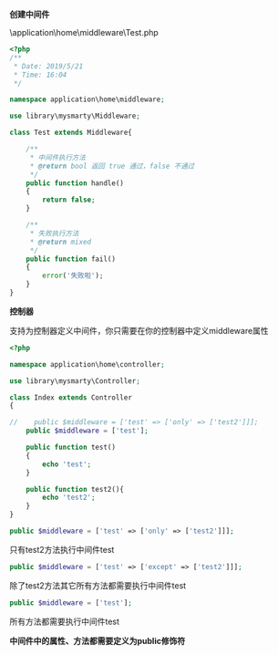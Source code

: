 **创建中间件**

\application\home\middleware\Test.php

```php
<?php
/**
 * Date: 2019/5/21
 * Time: 16:04
 */

namespace application\home\middleware;

use library\mysmarty\Middleware;

class Test extends Middleware{

    /**
     * 中间件执行方法
     * @return bool 返回 true 通过，false 不通过
     */
    public function handle()
    {
        return false;
    }

    /**
     * 失败执行方法
     * @return mixed
     */
    public function fail()
    {
        error('失败啦');
    }
}
```

**控制器**

支持为控制器定义中间件，你只需要在你的控制器中定义middleware属性

```php
<?php

namespace application\home\controller;

use library\mysmarty\Controller;

class Index extends Controller
{

//    public $middleware = ['test' => ['only' => ['test2']]];
    public $middleware = ['test'];

    public function test()
    {
        echo 'test';
    }

    public function test2(){
        echo 'test2';
    }
}
```

```php
public $middleware = ['test' => ['only' => ['test2']]];
```

只有test2方法执行中间件test

```php
public $middleware = ['test' => ['except' => ['test2']]];
```

除了test2方法其它所有方法都需要执行中间件test

```php
public $middleware = ['test'];
```

所有方法都需要执行中间件test

**中间件中的属性、方法都需要定义为public修饰符**

